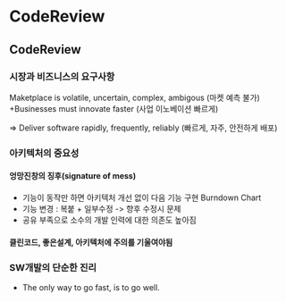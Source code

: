 # CodeReview

## CodeReview

### 시장과 비즈니스의 요구사항

Maketplace is volatile, uncertain, complex, ambigous (마켓 예측 불가)
+Businesses must innovate faster (사업 이노베이션 빠르게)

=> Deliver software rapidly, frequently, reliably (빠르게, 자주, 안전하게 배포)

### 아키텍처의 중요성
#### 엉망진창의 징후(signature of mess)
- 기능이 동작만 하면 아키텍처 개선 없이 다음 기능 구현 Burndown Chart
- 기능 변경 : 복붙 + 일부수정 -> 향후 수정시 문제
- 공유 부족으로 소수의 개발 인력에 대한 의존도 높아짐
#### 클린코드, 좋은설계, 아키텍처에 주의를 기울여야됨

### SW개발의 단순한 진리
- The only way to go fast, is to go well.

